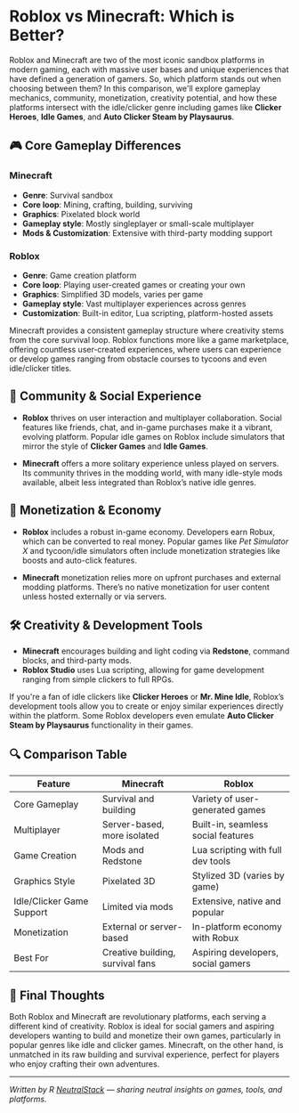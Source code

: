 # Roblox vs Minecraft: Which is Better?

Roblox and Minecraft are two of the most iconic sandbox platforms in modern gaming, each with massive user bases and unique experiences that have defined a generation of gamers. So, which platform stands out when choosing between them? In this comparison, we'll explore gameplay mechanics, community, monetization, creativity potential, and how these platforms intersect with the idle/clicker genre including games like **Clicker Heroes**, **Idle Games**, and **Auto Clicker Steam by Playsaurus**.

## 🎮 Core Gameplay Differences

### Minecraft
- **Genre**: Survival sandbox
- **Core loop**: Mining, crafting, building, surviving
- **Graphics**: Pixelated block world
- **Gameplay style**: Mostly singleplayer or small-scale multiplayer
- **Mods & Customization**: Extensive with third-party modding support

### Roblox
- **Genre**: Game creation platform
- **Core loop**: Playing user-created games or creating your own
- **Graphics**: Simplified 3D models, varies per game
- **Gameplay style**: Vast multiplayer experiences across genres
- **Customization**: Built-in editor, Lua scripting, platform-hosted assets

Minecraft provides a consistent gameplay structure where creativity stems from the core survival loop. Roblox functions more like a game marketplace, offering countless user-created experiences, where users can experience or develop games ranging from obstacle courses to tycoons and even idle/clicker titles.

## 👥 Community & Social Experience

- **Roblox** thrives on user interaction and multiplayer collaboration. Social features like friends, chat, and in-game purchases make it a vibrant, evolving platform. Popular idle games on Roblox include simulators that mirror the style of **Clicker Games** and **Idle Games**.
  
- **Minecraft** offers a more solitary experience unless played on servers. Its community thrives in the modding world, with many idle-style mods available, albeit less integrated than Roblox’s native idle genres.

## 💸 Monetization & Economy

- **Roblox** includes a robust in-game economy. Developers earn Robux, which can be converted to real money. Popular games like *Pet Simulator X* and tycoon/idle simulators often include monetization strategies like boosts and auto-click features.
  
- **Minecraft** monetization relies more on upfront purchases and external modding platforms. There’s no native monetization for user content unless hosted externally or via servers.

## 🛠️ Creativity & Development Tools

- **Minecraft** encourages building and light coding via **Redstone**, command blocks, and third-party mods.
- **Roblox Studio** uses Lua scripting, allowing for game development ranging from simple clickers to full RPGs.

If you're a fan of idle clickers like **Clicker Heroes** or **Mr. Mine Idle**, Roblox’s development tools allow you to create or enjoy similar experiences directly within the platform. Some Roblox developers even emulate **Auto Clicker Steam by Playsaurus** functionality in their games.

## 🔍 Comparison Table

| Feature                   | Minecraft                          | Roblox                                |
|---------------------------|-------------------------------------|----------------------------------------|
| Core Gameplay             | Survival and building               | Variety of user-generated games        |
| Multiplayer               | Server-based, more isolated         | Built-in, seamless social features     |
| Game Creation             | Mods and Redstone                  | Lua scripting with full dev tools      |
| Graphics Style            | Pixelated 3D                        | Stylized 3D (varies by game)           |
| Idle/Clicker Game Support | Limited via mods                    | Extensive, native and popular          |
| Monetization              | External or server-based            | In-platform economy with Robux         |
| Best For                  | Creative building, survival fans    | Aspiring developers, social gamers     |

## 🎯 Final Thoughts 

Both Roblox and Minecraft are revolutionary platforms, each serving a different kind of creativity. Roblox is ideal for social gamers and aspiring developers wanting to build and monetize their own games, particularly in popular genres like idle and clicker games. Minecraft, on the other hand, is unmatched in its raw building and survival experience, perfect for players who enjoy crafting their own adventures.

---

*Written by R [NeutralStack](https://github.com/neutralstack) — sharing neutral insights on games, tools, and platforms.*
